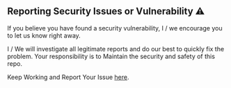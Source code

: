 ## Reporting Security Issues or Vulnerability ⚠️

If you believe you have found a security vulnerability, I / we encourage you to let us know right away.

I / We will investigate all legitimate reports and do our best to quickly fix the problem. Your responsibility is to Maintain the security and safety of this repo.

Keep Working and Report Your Issue [here](https://github.com/offensive-vk/AwesomeActions/issues).
